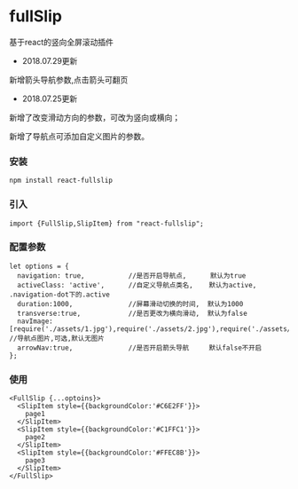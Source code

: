 # fullSlip
基于react的竖向全屏滚动插件

- 2018.07.29更新

新增箭头导航参数,点击箭头可翻页

- 2018.07.25更新

新增了改变滑动方向的参数，可改为竖向或横向；

新增了导航点可添加自定义图片的参数。

### 安装
`npm install react-fullslip`

### 引入
`import {FullSlip,SlipItem} from "react-fullslip";`

### 配置参数
```
let options = {
  navigation: true,           //是否开启导航点,      默认为true
  activeClass: 'active',      //自定义导航点类名,    默认为active, .navigation-dot下的.active
  duration:1000,              //屏幕滑动切换的时间,  默认为1000
  transverse:true,            //是否更改为横向滑动,  默认为false
  navImage:[require('./assets/1.jpg'),require('./assets/2.jpg'),require('./assets/3.jpg')]    //导航点图片,可选,默认无图片
  arrowNav:true,              //是否开启箭头导航     默认false不开启
};

```
### 使用
```
<FullSlip {...optoins}>
  <SlipItem style={{backgroundColor:'#C6E2FF'}}>
    page1
  </SlipItem>
  <SlipItem style={{backgroundColor:'#C1FFC1'}}>
    page2
  </SlipItem>
  <SlipItem style={{backgroundColor:'#FFEC8B'}}>
    page3
  </SlipItem>
</FullSlip>
```
